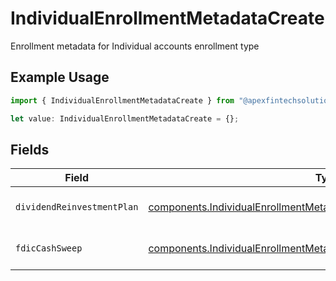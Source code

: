 # IndividualEnrollmentMetadataCreate

Enrollment metadata for Individual accounts enrollment type

## Example Usage

```typescript
import { IndividualEnrollmentMetadataCreate } from "@apexfintechsolutions/ascend-sdk/models/components";

let value: IndividualEnrollmentMetadataCreate = {};
```

## Fields

| Field                                                                                                                                                          | Type                                                                                                                                                           | Required                                                                                                                                                       | Description                                                                                                                                                    | Example                                                                                                                                                        |
| -------------------------------------------------------------------------------------------------------------------------------------------------------------- | -------------------------------------------------------------------------------------------------------------------------------------------------------------- | -------------------------------------------------------------------------------------------------------------------------------------------------------------- | -------------------------------------------------------------------------------------------------------------------------------------------------------------- | -------------------------------------------------------------------------------------------------------------------------------------------------------------- |
| `dividendReinvestmentPlan`                                                                                                                                     | [components.IndividualEnrollmentMetadataCreateDividendReinvestmentPlan](../../models/components/individualenrollmentmetadatacreatedividendreinvestmentplan.md) | :heavy_minus_sign:                                                                                                                                             | Option to auto-enroll in Dividend Reinvestment; defaults to DIVIDEND_REINVESTMENT_ENROLL                                                                       | DIVIDEND_REINVESTMENT_ENROLL                                                                                                                                   |
| `fdicCashSweep`                                                                                                                                                | [components.IndividualEnrollmentMetadataCreateFdicCashSweep](../../models/components/individualenrollmentmetadatacreatefdiccashsweep.md)                       | :heavy_minus_sign:                                                                                                                                             | Option to auto-enroll in FDIC cash sweep; defaults to FDIC_CASH_SWEEP_ENROLL                                                                                   | FDIC_CASH_SWEEP_ENROLL                                                                                                                                         |